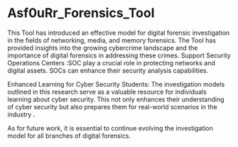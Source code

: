 # Asf0uRr_Forensics_Tool
This Tool has introduced an effective  model for digital forensic investigation in the fields of networking, media, and memory forensics. The Tool has provided insights into the growing cybercrime landscape and the importance of digital forensics in addressing these crimes. 
 Support Security Operations Centers :SOC  play a crucial role in protecting networks and digital assets. SOCs can enhance their security analysis capabilities.

Enhanced Learning for Cyber Security Students: The investigation models outlined in this research serve as a valuable resource for individuals learning about cyber security. This not only enhances their understanding of cyber security but also prepares them for real-world scenarios in the industry . 

As for future work, it is essential to continue evolving the investigation model for all branches of digital forensics.
